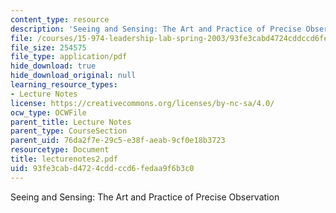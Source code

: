 ```yaml
---
content_type: resource
description: 'Seeing and Sensing: The Art and Practice of Precise Observation'
file: /courses/15-974-leadership-lab-spring-2003/93fe3cabd4724cddccd6fedaa9f6b3c0_lecturenotes2.pdf
file_size: 254575
file_type: application/pdf
hide_download: true
hide_download_original: null
learning_resource_types:
- Lecture Notes
license: https://creativecommons.org/licenses/by-nc-sa/4.0/
ocw_type: OCWFile
parent_title: Lecture Notes
parent_type: CourseSection
parent_uid: 76da2f7e-29c5-e38f-aeab-9cf0e18b3723
resourcetype: Document
title: lecturenotes2.pdf
uid: 93fe3cab-d472-4cdd-ccd6-fedaa9f6b3c0
---
```

Seeing and Sensing: The Art and Practice of Precise Observation